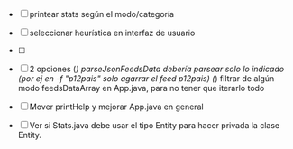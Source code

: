 - [ ] printear stats según el modo/categoría
- [ ] seleccionar heurística en interfaz de usuario
- [ ]
- [ ] 2 opciones 
    (*) parseJsonFeedsData debería parsear solo lo indicado (por ej  en -f "p12pais" solo agarrar el feed p12pais)
    (*) filtrar de algún modo feedsDataArray en App.java, para no tener que iterarlo todo

- [ ] Mover printHelp y mejorar App.java en general
- [ ] Ver si Stats.java debe usar el tipo Entity para hacer privada la clase Entity.
